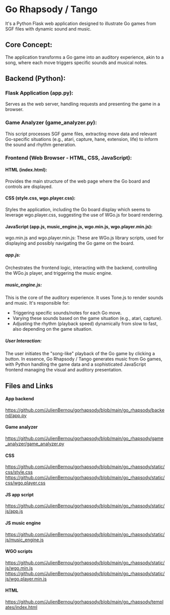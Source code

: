 # Go Rhapsody / Tango

It's a Python Flask web application designed to illustrate Go games from SGF files with dynamic sound and music.

## Core Concept:
The application transforms a Go game into an auditory experience, akin to a song, where each move triggers specific sounds and musical notes.

## Backend (Python):
### Flask Application (app.py): 
Serves as the web server, handling requests and presenting the game in a browser.


### Game Analyzer (game_analyzer.py): 
This script processes SGF game files, extracting move data and relevant Go-specific situations (e.g., atari, capture, hane, extension, life) to inform the sound and rhythm generation.

### Frontend (Web Browser - HTML, CSS, JavaScript):
#### HTML (index.html): 
Provides the main structure of the web page where the Go board and controls are displayed.
#### CSS (style.css, wgo.player.css): 
Styles the application, including the Go board display which seems to leverage wgo.player.css, suggesting the use of WGo.js for board rendering.
#### JavaScript (app.js, music_engine.js, wgo.min.js, wgo.player.min.js):
wgo.min.js and wgo.player.min.js: These are WGo.js library scripts, used for displaying and possibly navigating the Go game on the board.
##### app.js:
Orchestrates the frontend logic, interacting with the backend, controlling the WGo.js player, and triggering the music engine.
##### music_engine.js: 
This is the core of the auditory experience. It uses Tone.js to render sounds and music. It's responsible for:
- Triggering specific sounds/notes for each Go move.
- Varying these sounds based on the game situation (e.g., atari, capture).
- Adjusting the rhythm (playback speed) dynamically from slow to fast, also depending on the game situation.

##### User Interaction: 
The user initiates the "song-like" playback of the Go game by clicking a button.
In essence, Go Rhapsody / Tango generates music from Go games, with Python handling the game data and a sophisticated JavaScript frontend managing the visual and auditory presentation.




## Files and Links
#### App backend
https://github.com/JulienBernou/gorhapsody/blob/main/go_rhapsody/backend/app.py


#### Game analyzer
https://github.com/JulienBernou/gorhapsody/blob/main/go_rhapsody/game_analyzer/game_analyzer.py

#### CSS
https://github.com/JulienBernou/gorhapsody/blob/main/go_rhapsody/static/css/style.css
https://github.com/JulienBernou/gorhapsody/blob/main/go_rhapsody/static/css/wgo.player.css


#### JS app script
https://github.com/JulienBernou/gorhapsody/blob/main/go_rhapsody/static/js/app.js

#### JS music engine
https://github.com/JulienBernou/gorhapsody/blob/main/go_rhapsody/static/js/music_engine.js

#### WGO scripts
https://github.com/JulienBernou/gorhapsody/blob/main/go_rhapsody/static/js/wgo.min.js
https://github.com/JulienBernou/gorhapsody/blob/main/go_rhapsody/static/js/wgo.player.min.js

#### HTML
https://github.com/JulienBernou/gorhapsody/blob/main/go_rhapsody/templates/index.html




